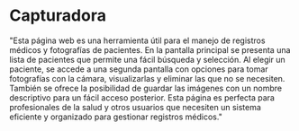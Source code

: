 # Capturadora

"Esta página web es una herramienta útil para el manejo de registros médicos y fotografías de pacientes. En la pantalla principal se presenta una lista de pacientes que permite una fácil búsqueda y selección. Al elegir un paciente, se accede a una segunda pantalla con opciones para tomar fotografías con la cámara, visualizarlas y eliminar las que no se necesiten. También se ofrece la posibilidad de guardar las imágenes con un nombre descriptivo para un fácil acceso posterior. Esta página es perfecta para profesionales de la salud y otros usuarios que necesiten un sistema eficiente y organizado para gestionar registros médicos."
